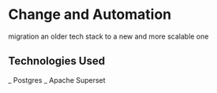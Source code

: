 # Change and Automation

migration an older tech stack to a new and more scalable one
## Technologies Used
 _ Postgres
 _ Apache Superset
